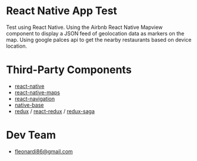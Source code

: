 # React Native App Test
Test using React Native.
Using the Airbnb React Native Mapview component to display a JSON feed of geolocation data as markers on the map.
Using google palces api to get the nearby restaurants based on device location.

# Third-Party Components
* [react-native](https://github.com/facebook/react-native)
* [react-native-maps](https://github.com/airbnb/react-native-maps)
* [react-navigation](https://github.com/react-community/react-navigation)
* [native-base](https://github.com/GeekyAnts/NativeBase)
* [redux](https://github.com/reactjs/redux) / [react-redux](https://github.com/reactjs/react-redux) / [redux-saga](https://github.com/redux-saga/redux-saga)


# Dev Team
* fleonardi86@gmail.com
